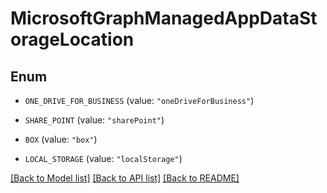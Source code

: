 # MicrosoftGraphManagedAppDataStorageLocation

## Enum


* `ONE_DRIVE_FOR_BUSINESS` (value: `"oneDriveForBusiness"`)

* `SHARE_POINT` (value: `"sharePoint"`)

* `BOX` (value: `"box"`)

* `LOCAL_STORAGE` (value: `"localStorage"`)


[[Back to Model list]](../README.md#documentation-for-models) [[Back to API list]](../README.md#documentation-for-api-endpoints) [[Back to README]](../README.md)


